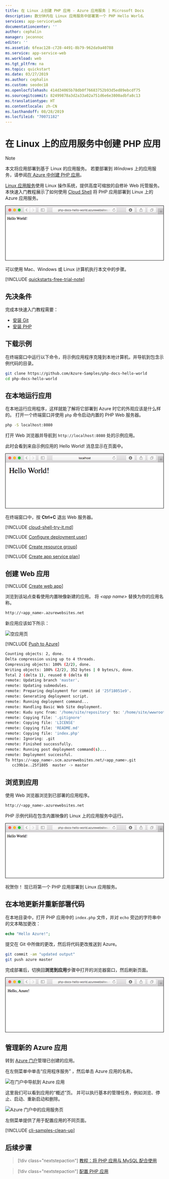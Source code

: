 ```yaml
---
title: 在 Linux 上创建 PHP 应用 - Azure 应用服务 | Microsoft Docs
description: 数分钟内在 Linux 应用服务中部署第一个 PHP Hello World。
services: app-service\web
documentationcenter: ''
author: cephalin
manager: jeconnoc
editor: ''
ms.assetid: 6feac128-c728-4491-8b79-962da9a40788
ms.service: app-service-web
ms.workload: web
ms.tgt_pltfrm: na
ms.topic: quickstart
ms.date: 03/27/2019
ms.author: cephalin
ms.custom: seodec18
ms.openlocfilehash: 414d34065b78db0f76683752b93d5ed89ebcdf75
ms.sourcegitcommit: 82499878a3d2a33a02a751d6e6e3800adbfa8c13
ms.translationtype: HT
ms.contentlocale: zh-CN
ms.lasthandoff: 08/28/2019
ms.locfileid: "70071182"
---
```

# <a name="create-a-php-app-in-app-service-on-linux"></a>在 Linux 上的应用服务中创建 PHP 应用

> [!NOTE]
> 本文将应用部署到基于 Linux 的应用服务。 若要部署到 _Windows_ 上的应用服务，请参阅[在 Azure 中创建 PHP 应用](../app-service-web-get-started-php.md)。
>

[Linux 应用服务](app-service-linux-intro.md)使用 Linux 操作系统，提供高度可缩放的自修补 Web 托管服务。 本快速入门教程展示了如何使用 [Cloud Shell](https://docs.microsoft.com/azure/cloud-shell/overview) 将 PHP 应用部署到 Linux 上的 Azure 应用服务。

![在 Azure 中运行应用的示例](media/quickstart-php/hello-world-in-browser.png)

可以使用 Mac、Windows 或 Linux 计算机执行本文中的步骤。

[!INCLUDE [quickstarts-free-trial-note](../../../includes/quickstarts-free-trial-note.md)]

## <a name="prerequisites"></a>先决条件

完成本快速入门教程需要：

* <a href="https://git-scm.com/" target="_blank">安装 Git</a>
* <a href="https://php.net" target="_blank">安装 PHP</a>

## <a name="download-the-sample"></a>下载示例

在终端窗口中运行以下命令，将示例应用程序克隆到本地计算机，并导航到包含示例代码的目录。

```bash
git clone https://github.com/Azure-Samples/php-docs-hello-world
cd php-docs-hello-world
```

## <a name="run-the-app-locally"></a>在本地运行应用

在本地运行应用程序，这样就能了解将它部署到 Azure 时它的外观应该是什么样的。 打开一个终端窗口并使用 `php` 命令启动内置的 PHP Web 服务器。

```bash
php -S localhost:8080
```

打开 Web 浏览器并导航到 `http://localhost:8080` 处的示例应用。

此时会看到来自示例应用的 Hello World!  消息显示在页面中。

![本地运行应用的示例](media/quickstart-php/localhost-hello-world-in-browser.png)

在终端窗口中，按 **Ctrl+C** 退出 Web 服务器。

[!INCLUDE [cloud-shell-try-it.md](../../../includes/cloud-shell-try-it.md)]

[!INCLUDE [Configure deployment user](../../../includes/configure-deployment-user.md)]

[!INCLUDE [Create resource group](../../../includes/app-service-web-create-resource-group-linux.md)]

[!INCLUDE [Create app service plan](../../../includes/app-service-web-create-app-service-plan-linux.md)]

## <a name="create-a-web-app"></a>创建 Web 应用

[!INCLUDE [Create web app](../../../includes/app-service-web-create-web-app-php-linux-no-h.md)] 

浏览到该站点查看使用内置映像新建的应用。 将 _&lt;app name>_ 替换为你的应用名称。

```bash
http://<app_name>.azurewebsites.net
```

新应用应该如下所示：

![空应用页](media/quickstart-php/app-service-web-service-created.png)

[!INCLUDE [Push to Azure](../../../includes/app-service-web-git-push-to-azure.md)] 

```bash
Counting objects: 2, done.
Delta compression using up to 4 threads.
Compressing objects: 100% (2/2), done.
Writing objects: 100% (2/2), 352 bytes | 0 bytes/s, done.
Total 2 (delta 1), reused 0 (delta 0)
remote: Updating branch 'master'.
remote: Updating submodules.
remote: Preparing deployment for commit id '25f18051e9'.
remote: Generating deployment script.
remote: Running deployment command...
remote: Handling Basic Web Site deployment.
remote: Kudu sync from: '/home/site/repository' to: '/home/site/wwwroot'
remote: Copying file: '.gitignore'
remote: Copying file: 'LICENSE'
remote: Copying file: 'README.md'
remote: Copying file: 'index.php'
remote: Ignoring: .git
remote: Finished successfully.
remote: Running post deployment command(s)...
remote: Deployment successful.
To https://<app_name>.scm.azurewebsites.net/<app_name>.git
   cc39b1e..25f1805  master -> master
```

## <a name="browse-to-the-app"></a>浏览到应用

使用 Web 浏览器浏览到已部署的应用程序。

```bash
http://<app_name>.azurewebsites.net
```

PHP 示例代码在包含内置映像的 Linux 上的应用服务中运行。

![在 Azure 中运行应用的示例](media/quickstart-php/hello-world-in-browser.png)

祝贺你！  现已将第一个 PHP 应用部署到 Linux 应用服务。

## <a name="update-locally-and-redeploy-the-code"></a>在本地更新并重新部署代码

在本地目录中，打开 PHP 应用中的 `index.php` 文件，并对 `echo` 旁边的字符串中的文本略加更改：

```php
echo "Hello Azure!";
```

提交在 Git 中所做的更改，然后将代码更改推送到 Azure。

```bash
git commit -am "updated output"
git push azure master
```

完成部署后，切换回**浏览到应用**步骤中打开的浏览器窗口，然后刷新页面。

![已更新的在 Azure 中运行应用的示例](media/quickstart-php/hello-azure-in-browser.png)

## <a name="manage-your-new-azure-app"></a>管理新的 Azure 应用

转到 <a href="https://portal.azure.com" target="_blank">Azure 门户</a>管理已创建的应用。

在左侧菜单中单击“应用程序服务”  ，然后单击 Azure 应用的名称。

![在门户中导航到 Azure 应用](./media/quickstart-php/php-docs-hello-world-app-service-list.png)

这里我们可以看到应用的“概述”页。 并可以执行基本的管理任务，例如浏览、停止、启动、重新启动和删除。

![Azure 门户中的应用服务页](media/quickstart-php/php-docs-hello-world-app-service-detail.png)

左侧菜单提供了用于配置应用的不同页面。 

[!INCLUDE [cli-samples-clean-up](../../../includes/cli-samples-clean-up.md)]

## <a name="next-steps"></a>后续步骤

> [!div class="nextstepaction"]
> [教程：将 PHP 应用与 MySQL 配合使用](tutorial-php-mysql-app.md)

> [!div class="nextstepaction"]
> [配置 PHP 应用](configure-language-php.md)
